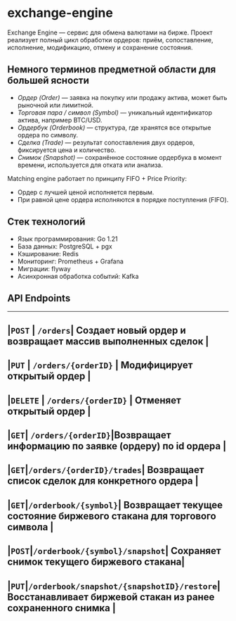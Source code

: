 # exchange-engine

Exchange Engine — сервис для обмена валютами на бирже. Проект реализует полный цикл обработки ордеров: приём, сопоставление, исполнение, модификацию, отмену и сохранение состояния.  

## Немного терминов предметной области для большей ясности  
* *Ордер (Order)* — заявка на покупку или продажу актива, может быть рыночной или лимитной.
* *Торговая пара / символ (Symbol)* — уникальный идентификатор актива, например BTC/USD.
* *Ордербук (Orderbook)* — структура, где хранятся все открытые ордера по символу.
* *Сделка (Trade)* — результат сопоставления двух ордеров, фиксируется цена и количество.
* *Снимок (Snapshot)* — сохранённое состояние ордербука в момент времени, используется для отката или анализа.

Matching engine работает по принципу FIFO + Price Priority:
* Ордер с лучшей ценой исполняется первым.
* При равной цене ордера исполняются в порядке поступления (FIFO).

## Стек технологий
* Язык программирования: Go 1.21
* База данных: PostgreSQL + pgx
* Кэширование: Redis
* Мониторинг: Prometheus + Grafana
* Миграции: flyway
* Асинхронная обработка событий: Kafka

## API Endpoints
--------------------------------------------------------------------------------
|`POST` | `/orders`| Создает новый ордер и возвращает массив выполненных сделок |
--------------------------------------------------------------------------------
|`PUT` | `/orders/{orderID}` | Модифицирует открытый ордер |
--------------------------------------------------------------------------------
|`DELETE` | `/orders/{orderID}` | Отменяет открытый ордер |
--------------------------------------------------------------------------------
|`GET`| `/orders/{orderID}`|Возвращает информацию по заявке (ордеру) по id ордера |
---------------------------------------------------------------------------------
|`GET`|`/orders/{orderID}/trades`| Возвращает список сделок для конкретного ордера |
---------------------------------------------------------------------------------
|`GET`|`/orderbook/{symbol}`| Возвращает текущее состояние биржевого стакана для торгового символа |
---------------------------------------------------------------------------------
|`POST`|`/orderbook/{symbol}/snapshot`| Сохраняет снимок текущего биржевого стакана|
---------------------------------------------------------------------------------
|`PUT`|`/orderbook/snapshot/{snapshotID}/restore`|Восстанавливает биржевой стакан из ранее сохраненного снимка |
---------------------------------------------------------------------------------